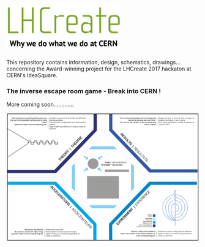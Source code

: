 # [![LHCreate-2017](images/eventLogo-300px.png)](https://lhcreate.web.cern.ch)

This repository contains information, design, schematics, drawings... concerning the 
Award-winning project for the LHCreate 2017 hackaton at CERN's IdeaSquare.

### The inverse escape room game     -      Break into CERN !

More coming soon.............

![teaser - what it looks like....](images/front.png)
